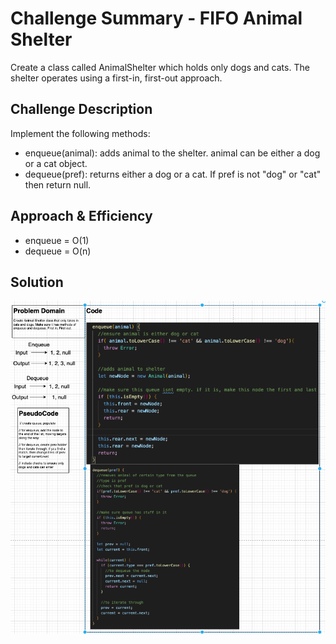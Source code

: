 # Challenge Summary - FIFO Animal Shelter

Create a class called AnimalShelter which holds only dogs and cats. 
The shelter operates using a first-in, first-out approach.

## Challenge Description

Implement the following methods:
* enqueue(animal): adds animal to the shelter. animal can be either a dog or a cat object.
* dequeue(pref): returns either a dog or a cat. If pref is not "dog" or "cat" then return null.

## Approach & Efficiency
* enqueue = O(1)
* dequeue = O(n)

## Solution
![fifoAnimalShelter](/code-challenges/assets/fifoAnimalShelter.png)